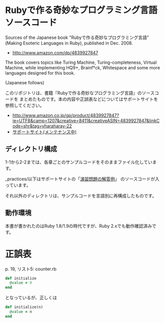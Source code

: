 Rubyで作る奇妙なプログラミング言語 ソースコード
===============================================

Sources of the Japanese book "Rubyで作る奇妙なプログラミング言語"
(Making Esoteric Languages in Ruby), published in Dec. 2008.

* http://www.amazon.com/dp/4839927847

The book covers topics like Turing Machine, Turing-completeness,
Virtual Machine,
while implementing HQ9+, Brainf*ck, Whitespace and some more languages
designed for this book.

(Japanese follows)

このリポジトリは、書籍『Rubyで作る奇妙なプログラミング言語』のソースコードを
まとめたものです。本の内容や正誤表などについてはサポートサイトを参照してください。

* http://www.amazon.co.jp/gp/product/4839927847?ie=UTF8&camp=1207&creative=8411&creativeASIN=4839927847&linkCode=shr&tag=yharaharay-22
* [サポートサイト(メンテナンス中)](http://esolang-book.route477.net/)

ディレクトリ構成
----------------

1-1から2-2までは、各章ごとのサンプルコードをそのままファイル化しています。

_practices/以下はサポートサイトの「[演習問題の解答例](http://esolang-book.route477.net/practices.html)」
のソースコードが入っています。

それ以外のディレクトリは、サンプルコードを言語別に再構成したものです。

動作環境
--------

本書が書かれたのはRuby 1.8/1.9の時代ですが、Ruby 2.xでも動作確認済みです。

# 正誤表

p. 19, リスト5: counter.rb

```ruby
def initialize
  @value = 0
end
```

となっているが、正しくは
```ruby
def initialize(n)
  @value = n
end
```
